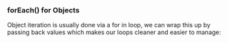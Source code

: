 ### forEach() for Objects

Object iteration is usually done via a for in loop, we can wrap this up by passing back values which makes our loops cleaner and easier to manage:
